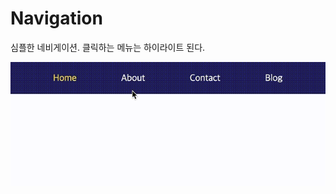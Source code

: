 # Navigation

심플한 네비게이션. 클릭하는 메뉴는 하이라이트 된다.

![Navigation gif](https://github.com/lyj-ooz/ui-practice/blob/master/navigation/0601.gif)
